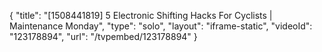 {
    "title": "[1508441819] 5 Electronic Shifting Hacks For Cyclists | Maintenance Monday",
    "type": "solo",
    "layout": "iframe-static",
    "videoId": "123178894",
    "url": "\/tvpembed\/123178894"
}